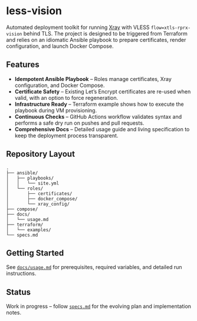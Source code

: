 # less-vision

Automated deployment toolkit for running [Xray](https://github.com/XTLS/Xray-core) with VLESS `flow=xtls-rprx-vision` behind TLS. The project is designed to be triggered from Terraform and relies on an idiomatic Ansible playbook to prepare certificates, render configuration, and launch Docker Compose.

## Features
- **Idempotent Ansible Playbook** – Roles manage certificates, Xray configuration, and Docker Compose.
- **Certificate Safety** – Existing Let’s Encrypt certificates are re-used when valid, with an option to force regeneration.
- **Infrastructure Ready** – Terraform example shows how to execute the playbook during VM provisioning.
- **Continuous Checks** – GitHub Actions workflow validates syntax and performs a safe dry run on pushes and pull requests.
- **Comprehensive Docs** – Detailed usage guide and living specification to keep the deployment process transparent.

## Repository Layout
```
.
├── ansible/
│   ├── playbooks/
│   │   └── site.yml
│   └── roles/
│       ├── certificates/
│       ├── docker_compose/
│       └── xray_config/
├── compose/
├── docs/
│   └── usage.md
├── terraform/
│   └── examples/
└── specs.md
```

## Getting Started
See [`docs/usage.md`](docs/usage.md) for prerequisites, required variables, and detailed run instructions.

## Status
Work in progress – follow [`specs.md`](specs.md) for the evolving plan and implementation notes.

